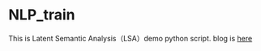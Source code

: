 # NLP_train

This is Latent Semantic Analysis（LSA）demo python script. blog is [here](http://blog.csdn.net/SA14023053/article/details/51702052)